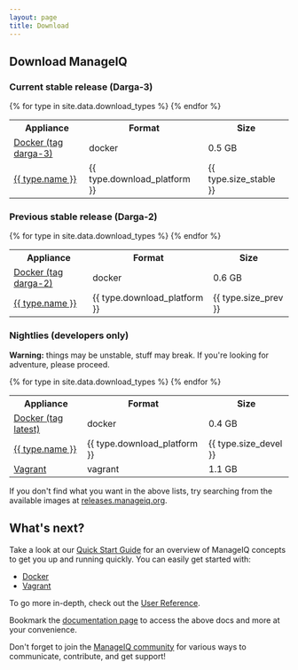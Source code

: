```yaml
---
layout: page
title: Download
---
```


## Download ManageIQ

### Current stable release (Darga-3)

<div class="table-responsive">
  <table class="table table-bordered table-hover">
    <tr>
      <th>Appliance</th>
      <th>Format</th>
      <th>Size</th>
    </tr>
    <tr>
      <td><a href="https://hub.docker.com/r/manageiq/manageiq/">Docker (tag darga-3)</a></td>
      <td>docker</td>
      <td>0.5 GB</td>
    </tr>
    {% for type in site.data.download_types %}
    <tr>
      <td><a href="http://manageiq.org/download/manageiq-{{type.download_platform}}-darga-3.{{type.ext}}">{{ type.name }}</a></td>
      <td>{{ type.download_platform }}</td>
      <td>{{ type.size_stable }}</td>
    </tr>
    {% endfor %}
  </table>
</div>

### Previous stable release (Darga-2)

<div class="table-responsive">
  <table class="table table-bordered table-hover">
    <tr>
      <th>Appliance</th>
      <th>Format</th>
      <th>Size</th>
    </tr>
    <tr>
      <td><a href="https://hub.docker.com/r/manageiq/manageiq/">Docker (tag darga-2)</a></td>
      <td>docker</td>
      <td>0.6 GB</td>
    </tr>
    {% for type in site.data.download_types %}
    <tr>
      <td><a href="http://manageiq.org/download/manageiq-{{type.download_platform}}-darga-2.{{type.ext}}">{{ type.name }}</a></td>
      <td>{{ type.download_platform }}</td>
      <td>{{ type.size_prev }}</td>
    </tr>
    {% endfor %}
  </table>
</div>

### Nightlies (developers only)

**Warning:** things may be unstable, stuff may break. If you're looking for adventure, please proceed.

<div class="table-responsive">
  <table class="table table-bordered table-hover">
    <tr>
      <th>Appliance</th>
      <th>Format</th>
      <th>Size</th>
    </tr>
    <tr>
      <td><a href="https://hub.docker.com/r/manageiq/manageiq/">Docker (tag latest)</a></td>
      <td>docker</td>
      <td>0.4 GB</td>
    </tr>
    {% for type in site.data.download_types %}
    <tr>
      <td><a href="http://manageiq.org/download/manageiq-{{type.download_platform}}-devel.{{type.ext}}">{{ type.name }}</a></td>
      <td>{{ type.download_platform }}</td>
      <td>{{ type.size_devel }}</td>
    </tr>
    {% endfor %}
    <tr>
      <td><a href="https://atlas.hashicorp.com/vagrant">Vagrant</a></td>
      <td>vagrant</td>
      <td>1.1 GB</td>
    </tr>
  </table>
</div>

If you don't find what you want in the above lists, try searching from the available images at [releases.manageiq.org](http://releases.manageiq.org/).

## What's next?

Take a look at our [Quick Start Guide](/docs/get-started/) for an overview of ManageIQ concepts to get you up and running quickly. You can easily get started with:

- [Docker](/docs/get-started/docker)
- [Vagrant](/docs/get-started/vagrant)

To go more in-depth, check out the [User Reference](/docs/reference/).

Bookmark the [documentation page](/docs/) to access the above docs and more at your convenience.

Don't forget to join the [ManageIQ community](/community/) for various ways to communicate, contribute, and get support!
